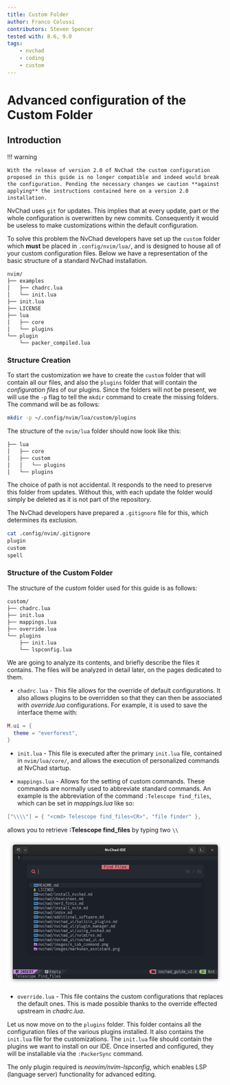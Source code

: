 ```yaml
---
title: Custom Folder
author: Franco Colussi
contributors: Steven Spencer
tested with: 8.6, 9.0
tags:
    - nvchad
    - coding
    - custom
---
```


# Advanced configuration of the Custom Folder

## Introduction

!!! warning

    With the release of version 2.0 of NvChad the custom configuration proposed in this guide is no longer compatible and indeed would break the configuration. Pending the necessary changes we caution **against applying** the instructions contained here on a version 2.0 installation.

NvChad uses `git` for updates. This implies that at every update, part or the whole configuration is overwritten by new commits. Consequently it would be useless to make customizations within the default configuration. 

To solve this problem the NvChad developers have set up the `custom` folder which **must** be placed in `.config/nvim/lua/`, and is designed to house all of your custom configuration files. Below we have a representation of the basic structure of a standard NvChad installation. 

```text
nvim/
├── examples
│   ├── chadrc.lua
│   └── init.lua
├── init.lua
├── LICENSE
├── lua
│   ├── core
│   └── plugins
└── plugin
    └── packer_compiled.lua
```

### Structure Creation

To start the customization we have to create the `custom` folder that will contain all our files, and also the `plugins` folder that will contain the _configuration files_ of our plugins. Since the folders will not be present, we will use the `-p` flag to tell the `mkdir` command to create the missing folders. The command will be as follows:

```bash
mkdir -p ~/.config/nvim/lua/custom/plugins
```

The structure of the `nvim/lua` folder should now look like this:

```text
├── lua
│   ├── core
│   ├── custom
│   │   └── plugins
│   └── plugins
```

The choice of path is not accidental. It responds to the need to preserve this folder from updates. Without this, with each update the folder would simply be deleted as it is not part of the repository. 

The NvChad developers have prepared a `.gitignore` file for this, which determines its exclusion.

```bash
cat .config/nvim/.gitignore 
plugin
custom
spell
```

### Structure of the Custom Folder

The structure of the _custom_ folder used for this guide is as follows:

```text
custom/
├── chadrc.lua
├── init.lua
├── mappings.lua
├── override.lua
└── plugins
    ├── init.lua
    └── lspconfig.lua
```

We are going to analyze its contents, and briefly describe the files it contains. The files will be analyzed in detail later, on the pages dedicated to them.

- `chadrc.lua` - This file allows for the override of default configurations. It also allows plugins to be overridden so that they can then be associated with _override.lua_ configurations. For example, it is used to save the interface theme with:

```lua
M.ui = {
  theme = "everforest",
}
```

- `init.lua` - This file is executed after the primary `init.lua` file, contained in `nvim/lua/core/`, and allows the execution of personalized commands at NvChad startup.

- `mappings.lua` - Allows for the setting of custom commands. These commands are normally used to abbreviate standard commands. An example is the abbreviation of the command `:Telescope find_files`, which can be set in _mappings.lua_ like so:

```lua
["\\\\"] = { "<cmd> Telescope find_files<CR>", "file finder" },
```

allows you to retrieve **:Telescope find_files** by typing two `\\`

![Telescope Find Files](../images/telescope_find_files.png) 


- `override.lua` - This file contains the custom configurations that replaces the default ones. This is made possible thanks to the override effected upstream in _chadrc.lua_.

Let us now move on to the `plugins` folder. This folder contains all the configuration files of the various plugins installed. It also contains the `init.lua` file for the customizations. The `init.lua` file should contain the plugins we want to install on our IDE. Once inserted and configured, they will be installable via the `:PackerSync` command.

The only plugin required is _neovim/nvim-lspconfig_, which enables LSP (language server) functionality for advanced editing.
